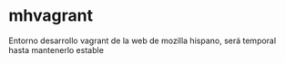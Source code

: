 mhvagrant
=========

Entorno desarrollo vagrant de la web de mozilla hispano, será temporal hasta mantenerlo estable
